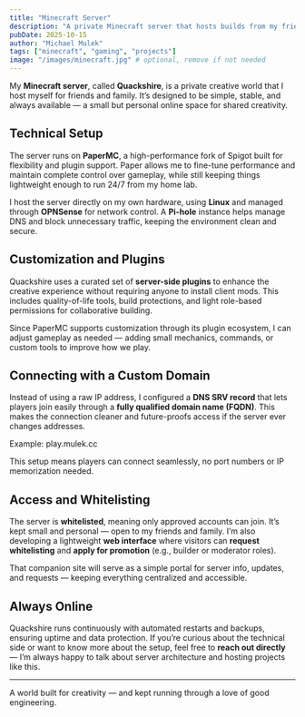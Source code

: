 ```yaml
---
title: "Minecraft Server"
description: "A private Minecraft server that hosts builds from my friends and family."
pubDate: 2025-10-15
author: "Michael Mulek"
tags: ["minecraft", "gaming", "projects"]
image: "/images/minecraft.jpg" # optional, remove if not needed
---
```


My **Minecraft server**, called **Quackshire**, is a private creative world that I host myself for friends and family. It’s designed to be simple, stable, and always available — a small but personal online space for shared creativity.

## Technical Setup

The server runs on **PaperMC**, a high-performance fork of Spigot built for flexibility and plugin support. Paper allows me to fine-tune performance and maintain complete control over gameplay, while still keeping things lightweight enough to run 24/7 from my home lab.

I host the server directly on my own hardware, using **Linux** and managed through **OPNSense** for network control. A **Pi-hole** instance helps manage DNS and block unnecessary traffic, keeping the environment clean and secure.

## Customization and Plugins

Quackshire uses a curated set of **server-side plugins** to enhance the creative experience without requiring anyone to install client mods. This includes quality-of-life tools, build protections, and light role-based permissions for collaborative building.

Since PaperMC supports customization through its plugin ecosystem, I can adjust gameplay as needed — adding small mechanics, commands, or custom tools to improve how we play.

## Connecting with a Custom Domain

Instead of using a raw IP address, I configured a **DNS SRV record** that lets players join easily through a **fully qualified domain name (FQDN)**. This makes the connection cleaner and future-proofs access if the server ever changes addresses.  

Example: play.mulek.cc

This setup means players can connect seamlessly, no port numbers or IP memorization needed.

## Access and Whitelisting

The server is **whitelisted**, meaning only approved accounts can join. It’s kept small and personal — open to my friends and family. I’m also developing a lightweight **web interface** where visitors can **request whitelisting** and **apply for promotion** (e.g., builder or moderator roles).

That companion site will serve as a simple portal for server info, updates, and requests — keeping everything centralized and accessible.

## Always Online

Quackshire runs continuously with automated restarts and backups, ensuring uptime and data protection. If you’re curious about the technical side or want to know more about the setup, feel free to **reach out directly** — I’m always happy to talk about server architecture and hosting projects like this.

---

A world built for creativity — and kept running through a love of good engineering.

